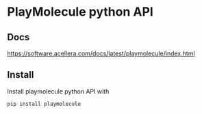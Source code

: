 # PlayMolecule python API

## Docs

https://software.acellera.com/docs/latest/playmolecule/index.html

## Install

Install playmolecule python API with  

```sh
pip install playmolecule
```